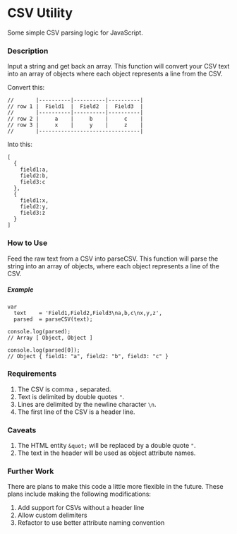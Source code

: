 # CSV Utility
Some simple CSV parsing logic for JavaScript.

### Description
Input a string and get back an array. This function will convert your CSV text into an array of objects where each object represents a line from the CSV.

Convert this:
```
//       |----------|----------|----------|
// row 1 |  Field1  |  Field2  |  Field3  |
//       |----------|----------|----------|
// row 2 |     a    |     b    |     c    |
// row 3 |     x    |     y    |     z    |
//       |--------------------------------|
```

Into this:
```
[
  {
    field1:a,
    field2:b,
    field3:c
  },
  {
    field1:x,
    field2:y,
    field3:z
  }
]
```

### How to Use
Feed the raw text from a CSV into parseCSV. This function will parse the string into an array of objects, where each object represents a line of the CSV.

##### Example
```
var 
  text    = 'Field1,Field2,Field3\na,b,c\nx,y,z',
  parsed  = parseCSV(text);

console.log(parsed);
// Array [ Object, Object ]

console.log(parsed[0]);
// Object { field1: "a", field2: "b", field3: "c" }
```

### Requirements
1. The CSV is comma `,` separated.
2. Text is delimited by double quotes `"`.
3. Lines are delimited by the newline character `\n`.
4. The first line of the CSV is a header line.

### Caveats
1. The HTML entity `&quot;` will be replaced by a double quote `"`.
2. The text in the header will be used as object attribute names.

### Further Work
There are plans to make this code a little more flexible in the future. These plans include making the following modifications:

1. Add support for CSVs without a header line
2. Allow custom delimiters
3. Refactor to use better attribute naming convention